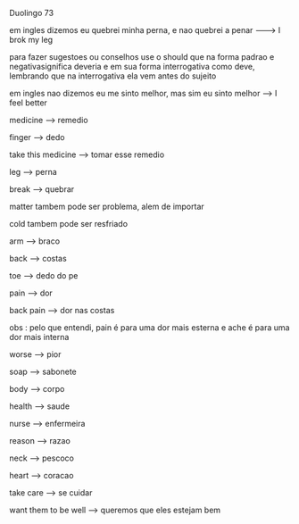 <p>Duolingo 73</p>
<p>em ingles dizemos eu quebrei minha perna, e nao quebrei a penar ---> I brok my leg</p>
<p>para fazer sugestoes ou conselhos use o should que na forma padrao e negativasignifica deveria e em sua forma interrogativa como deve, lembrando que na interrogativa ela vem antes do sujeito</p>
<p>em ingles nao dizemos eu me sinto melhor, mas sim eu sinto melhor --> I feel better</p>

<p>medicine --> remedio</p>
<p>finger --> dedo</p>
<p>take this medicine --> tomar esse remedio</p>
<p>leg --> perna</p>
<p>break --> quebrar</p>
<p>matter tambem pode ser problema, alem de importar</p>
<p>cold tambem pode ser resfriado</p>
<p>arm --> braco</p>
<p>back --> costas</p>
<p>toe --> dedo do pe</p>
<p>pain --> dor</p>
<p>back pain --> dor nas costas</p>

<p>obs : pelo que entendi, pain é para uma dor mais esterna e ache é para uma dor mais interna</p>
<p>worse --> pior</p>
<p>soap --> sabonete</p>
<p>body --> corpo</p>
<p>health --> saude</p>
<p>nurse --> enfermeira</p>
<p>reason --> razao</p>
<p>neck --> pescoco</p>
<p>heart --> coracao</p>
<p>take care --> se cuidar</p>
<p>want them to be well --> queremos que eles estejam bem</p>
